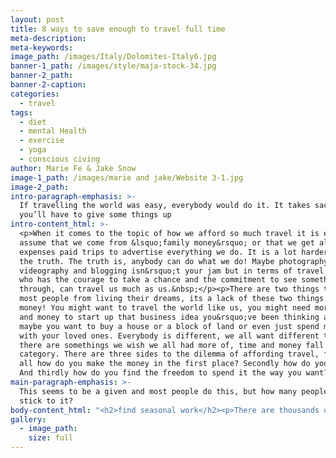 ```yaml
---
layout: post
title: 8 ways to save enough to travel full time
meta-description:
meta-keywords:
image_path: /images/Italy/Dolomites-Italy6.jpg
banner-1_path: /images/style/maja-stock-34.jpg
banner-2_path:
banner-2-caption:
categories:
  - travel
tags:
  - diet
  - mental Health
  - exercise
  - yoga
  - conscious civing
author: Marie Fe & Jake Snow
image-1_path: /images/marie and jake/Website 3-1.jpg
image-2_path:
intro-paragraph-emphasis: >-
  If travelling the world was easy, everybody would do it. It takes sacrifice,
  you’ll have to give some things up
intro-content_html: >-
  <p>When it comes to the topic of how we afford so much travel it is easy to
  assume that we come from &lsquo;family money&rsquo; or that we get all
  expenses paid trips to advertise everything we do. It is a lot harder to learn
  the truth. The truth is, anybody can do what we do! Maybe photography,
  videography and blogging isn&rsquo;t your jam but in terms of travel anybody
  who has the courage to take a chance and the commitment to see something
  through, can travel us much as us.&nbsp;</p><p>There are two things that stop
  most people from living their dreams, its a lack of these two things. Time and
  money! You might want to travel the world like us, you might need more time
  and money to start up that business idea you&rsquo;ve been thinking about,
  maybe you want to buy a house or a block of land or even just spend more time
  with your loved ones. Everybody is different, we all want different things but
  there are somethings we wish we all had more of, time and money fall into that
  category. There are three sides to the dilemma of affording travel, first of
  all how do you make the money in the first place? Secondly how do you save it?
  And thirdly how do you find the freedom to spend it the way you want?</p>
main-paragraph-emphasis: >-
  This seems to be a given and most people do this, but how many people actually
  stick to it?
body-content_html: "<h2>find seasonal work</h2><p>There are thousands of jobs you could take in order to earn the capital you need to kickstart your dreams. The problem is most jobs to start don&rsquo;t pay particularly well. Also how many of these jobs can you leave after 3-6 months and expect to return the following year? This is where seasonal jobs can really make a difference. This is without a doubt the main reason we are able to do what we do! We work super hard for 4 months a year in the wine industry in Australia saving up every penny, then we hit the road for 8 months. Just to be clear, this lifestyle isn&rsquo;t what we plan to do forever. The beauty of working seasonal jobs is not only do you save up the money to travel, you free up the time to pursue what it is you really desire, your passion projects! How many people do you hear say they would love to become a musician, a wedding planner, a DJ, a freelance photographer, or even a travel blogger \U0001F609 but they just don&rsquo;t have the time to get started? Fill out our contact form if you want more information on how you can get a seasonal job like ours!</p><h2>spend time doing enjoyable things that don&rsquo;t cost money</h2><p>In the past it was always things like drinks with friends that held us both back from hitting our savings goals. One drink would lead to another and the next thing we know we&rsquo;ve spent $100-200 in one night. Thats like a weeks travel budget in Asia \U0001F648 We have learnt to enjoy the things that money cant buy like a beautiful sunset, or a walk at the beach, park, forest etc. When you find enjoyment in activities that don&rsquo;t cost any money you will notice a real difference in the amount you can save. It is important that when you&rsquo;re working hard to save you don&rsquo;t stay in your house cooped up all day. It is not sustainable and you won&rsquo;t get that daily motivation to help you stick to your goals.&nbsp;</p><h2>spend time doing enjoyable things that can potentially make you money</h2><p>Spend time doing enjoyable things that can potentially make you money! In this day and age there are an infinite amount of ways to make money. If you develop a skill or learn knowledge that other people are willing to pay for,&nbsp; you are well on your way to creating a side income. In terms of travel, this means you can make money any where in the world by using your skill or teaching your knowledge. This is the holy grail of long term travel. Now if you can find a hobby with earning potential that you actually enjoy, you will find that mastering your hobby of choice comes easy. All of a sudden you have an avenue to make income while you travel. For us, our&nbsp;<a target=\"_blank\" href=\"https://mariefeandjakesnow.com/category/photography/\">photography</a>&nbsp;and influence has become this avenue, we know people who teach surf lessons, others who teach yoga, some people write blogs, others do graphic design or make videos. Whatever it is, if you can find something you enjoy that has earning potential, spend time mastering it!</p><p>&nbsp;</p><h2>write down your goals &amp; plan your budget&nbsp;</h2><p>&nbsp;This seems to be a given and most people do this, but how many people actually stick to it? It was only once we wrote down our goals and looked over them everyday that we started to notice how much more we were achieving consistently. This world is full of distraction and we all lose focus at times. Sometimes we get so distracted we lose sight of what we were trying to achieve in the first place. When you have a tangible list that you can look over everyday it helps you refocus and get back on track every time you slip up. Build up a mood board that you can hang in your room. Fill it with your goals, to do lists and anything that inspires you to take action everyday.&nbsp;</p><h2>cook your own meals&nbsp;</h2><p>Not only will this save you a lot of money, your body with thank you for it. Fill your shopping basket full of fruit and vegetables, staying away from all the aisles with packaged, processed food. The money you save and the extra energy you feel from plant based nutrition will have you smashing your goals in no time.</p><h2>be a minimalist</h2><p>If travelling the world was easy, everybody would do it. It takes sacrifice, you&rsquo;ll have to give some things up. Coincidentally its usually when you give something up and go without it, that you realise you don&rsquo;t need it. Travelling in itself is a lesson in minimalism. You have one bag for checkin and one bag for carryon. You quickly realise whats important to you when you have to carry it around with you on your back. Anything that doesn&rsquo;t serve a purpose worth carrying everywhere will be left behind. If you can bring this mentality into your everyday life you will be amazed by the positive impact it can have. Not only will you literally have less clutter in your house/apartment/room, you will have less clutter in your mind and less to worry about. All your excess STUFF is like an expensive anchor, all it does is hold you down and waste your time and money. To help you realise what you really need try this little trick: Imagine if your were packing for 6 months on the road, what would you wear, what you you take to keep you entertained, what would you take that would make you comfortable, what would you take that would keep you learning and growing. Lay it all out on your bed, then look at everything thats not on your bed! Do you really need it?</p><h2>bite the bullet&nbsp;</h2><p>Its one thing to think it, and another to do it. Its so easy to overcomplicate things. If you worry so much about the finer details you will lose the emotion you had when you first thought of travelling the world. The fear and hesitation we all get is a natural response to exposing ourselves to something uncomfortable. It would be easier to stay home, but it wouldn&rsquo;t be as fulfilling and you wouldn&rsquo;t experience so much personal growth. So when you feel that hesitation, realise its a good thing, and then make your move.</p><h2>the travel secret - it is cheaper to travel than it is to live the 9 to 5&nbsp;</h2><p>Travelling is in fact not that expensive when you compare it to the everyday expenses most people are paying everyday. It seems ridiculous to think that living a life of travel can literally save you money but this is sometimes the case. Rent, water, electricity, petrol, food, insurance, car registration, parking fines, Netflix subscriptions \U0001F605 and all the costs associated with everyday living, add up. When you free yourself from these costs you&rsquo;ll realise you&rsquo;ve got quite a bit left work with. If it wasn&rsquo;t for flights we would actually say that travelling is cheaper than everyday living and this isn&rsquo;t just in Asia we are talking all over the world.&nbsp;</p><h3>&nbsp;</h3><h3>In the end it all comes down to a choice. Is travelling the world what you really want? Its definitely not a stress free life, and it can be unnerving at times. In our experience it has been travel that made us who we are. The lessons we have learnt and the opportunities that have come our way due to travel are invaluable. If you follow these steps and you have the courage to take a chance, we know you will come across these lessons and opportunities for yourself.&nbsp;</h3><h3>We hope to see you out on the road someday \U0001F642</h3>"
gallery:
  - image_path:
    size: full
---
```


